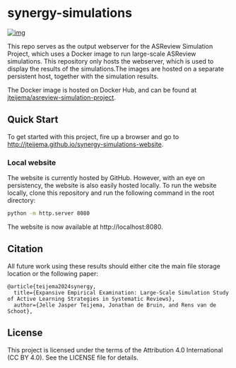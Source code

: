 # synergy-simulations
[![img](https://zenodo.org/badge/DOI/10.5281/zenodo.10841480.svg)](https://doi.org/10.5281/zenodo.10841480)

This repo serves as the output webserver for the ASReview Simulation Project, which uses a Docker image to run large-scale ASReview simulations. This repository only hosts the webserver, which is used to display the results of the simulations.The images are hosted on a separate persistent host, together with the simulation results. 

The Docker image is hosted on Docker Hub, and can be found at [jteijema/asreview-simulation-project](https://github.com/jteijema/asreview-simulation-project).

## Quick Start

To get started with this project, fire up a browser and go to http://jteijema.github.io/synergy-simulations-website.


### Local website

The website is currently hosted by GitHub. However, with an eye on persistency, the website is also easily hosted locally. To run the website locally, clone this repository and run the following command in the root directory:

```bash
python -m http.server 8080
```

The website is now available at http://localhost:8080.


## Citation
All future work using these results should either cite the main file storage location or the following paper:

```
@article{teijema2024synergy,
  title={Expansive Empirical Examination: Large-Scale Simulation Study of Active Learning Strategies in Systematic Reviews},
  author={Jelle Jasper Teijema, Jonathan de Bruin, and Rens van de Schoot},
```

## License

This project is licensed under the terms of the Attribution 4.0 International (CC BY 4.0). See the LICENSE file for details.

